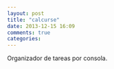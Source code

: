 ```yaml
---
layout: post
title: "calcurse"
date: 2013-12-15 16:09
comments: true
categories: 
---
```

Organizador de tareas por consola.

